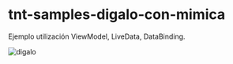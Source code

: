 # tnt-samples-digalo-con-mimica

Ejemplo utilización ViewModel, LiveData, DataBinding.


![digalo](https://user-images.githubusercontent.com/2643388/117724710-877bc100-b1ba-11eb-9948-a9df1ee67065.png)
